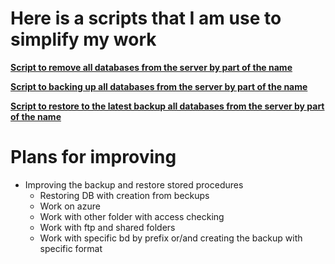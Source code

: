# Here is a scripts that I am use to simplify my work 


**[Script to remove all databases from the server by part of the name](RemoveDBByNamePart/README.md)**

**[Script to backing up all databases from the server by part of the name](BeckupDBByNamePart/README.md)**

**[Script to restore to the latest backup all databases from the server by part of the name](RestoreDBByNamePart/README.md)**

# Plans for improving
- Improving the backup and restore stored procedures
  - Restoring DB with creation from beckups 
  - Work on azure
  - Work with other folder with access checking
  - Work with ftp and shared folders
  - Work with specific bd by prefix or/and creating the backup with specific format
